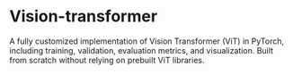 # Vision-transformer
A fully customized implementation of Vision Transformer (ViT) in PyTorch, including training, validation, evaluation metrics, and visualization. Built from scratch without relying on prebuilt ViT libraries.
